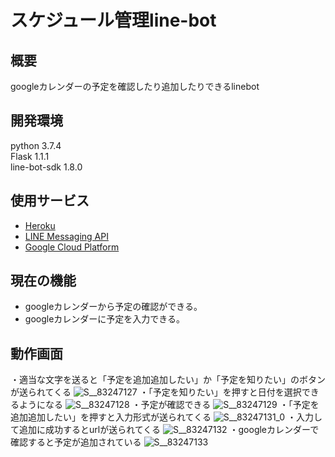 # スケジュール管理line-bot
## 概要
googleカレンダーの予定を確認したり追加したりできるlinebot
## 開発環境
python 3.7.4  
Flask 1.1.1  
line-bot-sdk 1.8.0
## 使用サービス
* [Heroku](https://www.heroku.com/)
* [LINE Messaging API](https://developers.line.me/ja/services/messaging-api/)
* [Google Cloud Platform](https://console.cloud.google.com/?hl=ja)
## 現在の機能
* googleカレンダーから予定の確認ができる。
* googleカレンダーに予定を入力できる。  
## 動作画面
・適当な文字を送ると「予定を追加追加したい」か「予定を知りたい」のボタンが送られてくる
![S__83247127](https://user-images.githubusercontent.com/50577904/76593480-c623d600-6539-11ea-8ec2-52d2655f63b4.jpg)
・「予定を知りたい」を押すと日付を選択できるようになる
![S__83247128](https://user-images.githubusercontent.com/50577904/76593579-14d17000-653a-11ea-9fcd-97b846050458.jpg)
・予定が確認できる
![S__83247129](https://user-images.githubusercontent.com/50577904/76593625-303c7b00-653a-11ea-9be3-5bfd3fc7ed4c.jpg)
・「予定を追加追加したい」を押すと入力形式が送られてくる
![S__83247131_0](https://user-images.githubusercontent.com/50577904/76593704-6417a080-653a-11ea-94eb-e762b8e95fd6.jpg)
・入力して追加に成功するとurlが送られてくる
![S__83247132](https://user-images.githubusercontent.com/50577904/76593757-84dff600-653a-11ea-9dcc-a515a7c52dc6.jpg)
・googleカレンダーで確認すると予定が追加されている
![S__83247133](https://user-images.githubusercontent.com/50577904/76593787-96c19900-653a-11ea-8c56-26fa378fa3d4.jpg)
